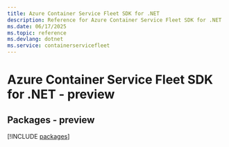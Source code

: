 ```yaml
---
title: Azure Container Service Fleet SDK for .NET
description: Reference for Azure Container Service Fleet SDK for .NET
ms.date: 06/17/2025
ms.topic: reference
ms.devlang: dotnet
ms.service: containerservicefleet
---
```

# Azure Container Service Fleet SDK for .NET - preview
## Packages - preview
[!INCLUDE [packages](container-service-fleet-index.md)]
